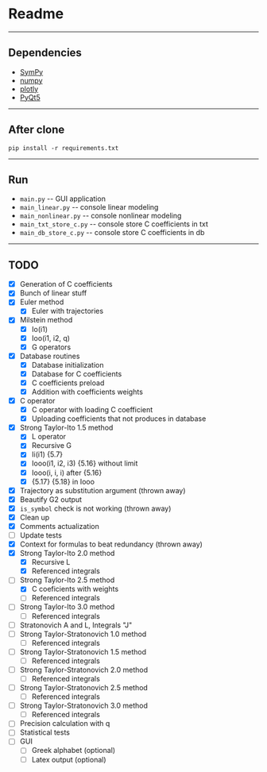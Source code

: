 # Readme #

- - - -
## Dependencies ##
* [SymPy](https://docs.sympy.org/latest/index.html)
* [numpy](https://numpy.org/)
* [plotly](https://plotly.com/python/)
* [PyQt5](https://pypi.org/project/PyQt5/)

- - - -
## After clone ##
`pip install -r requirements.txt`

- - - -
## Run ##
* `main.py` -- GUI application
* `main_linear.py` -- console linear modeling
* `main_nonlinear.py` -- console nonlinear modeling
* `main_txt_store_c.py` -- console store C coefficients in txt
* `main_db_store_c.py` -- console store C coefficients in db

- - - -
## TODO ##
- [x] Generation of C coefficients
- [x] Bunch of linear stuff
- [x] Euler method
    - [x] Euler with trajectories
- [x] Milstein method
    - [x] Io(i1)
    - [x] Ioo(i1, i2, q)
    - [x] G operators
- [x] Database routines
    - [x] Database initialization
    - [x] Database for C coefficients
    - [x] C coefficients preload
    - [x] Addition with coefficients weights
- [x] C operator
    - [x] C operator with loading C coefficient
    - [x] Uploading coefficients that not produces in database
- [x] Strong Taylor-Ito 1.5 method
    - [x] L operator
    - [x] Recursive G
    - [x] Ii(i1) {5.7}
    - [x] Iooo(i1, i2, i3) {5.16} without limit
    - [x] Iooo(i, i, i) after {5.16}
    - [x] {5.17} {5.18} in Iooo
- [x] Trajectory as substitution argument (thrown away) 
- [x] Beautify G2 output
- [x] `is_symbol` check is not working (thrown away) 
- [x] Clean up
- [x] Comments actualization
- [ ] Update tests
- [x] Context for formulas to beat redundancy (thrown away) 
- [x] Strong Taylor-Ito 2.0 method
    - [x] Recursive L
    - [x] Referenced integrals
- [ ] Strong Taylor-Ito 2.5 method
    - [x] C coeficients with weights
    - [ ] Referenced integrals
- [ ] Strong Taylor-Ito 3.0 method
    - [ ] Referenced integrals
- [ ] Stratonovich A and L, Integrals "J"
- [ ] Strong Taylor-Stratonovich 1.0 method
    - [ ] Referenced integrals
- [ ] Strong Taylor-Stratonovich 1.5 method
    - [ ] Referenced integrals
- [ ] Strong Taylor-Stratonovich 2.0 method
    - [ ] Referenced integrals
- [ ] Strong Taylor-Stratonovich 2.5 method
    - [ ] Referenced integrals
- [ ] Strong Taylor-Stratonovich 3.0 method
    - [ ] Referenced integrals
- [ ] Precision calculation with q
- [ ] Statistical tests
- [ ] GUI
    - [ ] Greek alphabet (optional)
    - [ ] Latex output (optional)
